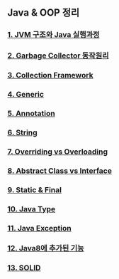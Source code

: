 ## Java & OOP 정리

### [1. JVM 구조와 Java 실행과정](JVM.md)
### [2. Garbage Collector 동작원리](GC.md)
### [3. Collection Framework](COLLECTION_FRAMEWORK.md)
### [4. Generic](GENERIC.md)
### [5. Annotation](ANNOTATION.md)
### [6. String](STRING.md)
### [7. Overriding vs Overloading](OVERLOADING_OVERRDING.md)
### [8. Abstract Class vs Interface](INTERFACE_ABSTRACTCLASS.md)
### [9. Static & Final](STATIC_FINAL.md)
### [10. Java Type](JAVA_TYPE.md)
### [11. Java Exception](JAVA_EXCEPTION.md)
### [12. Java8에 추가된 기능](Java8_추가된기능.md)
### [13. SOLID](SOLID.md)
